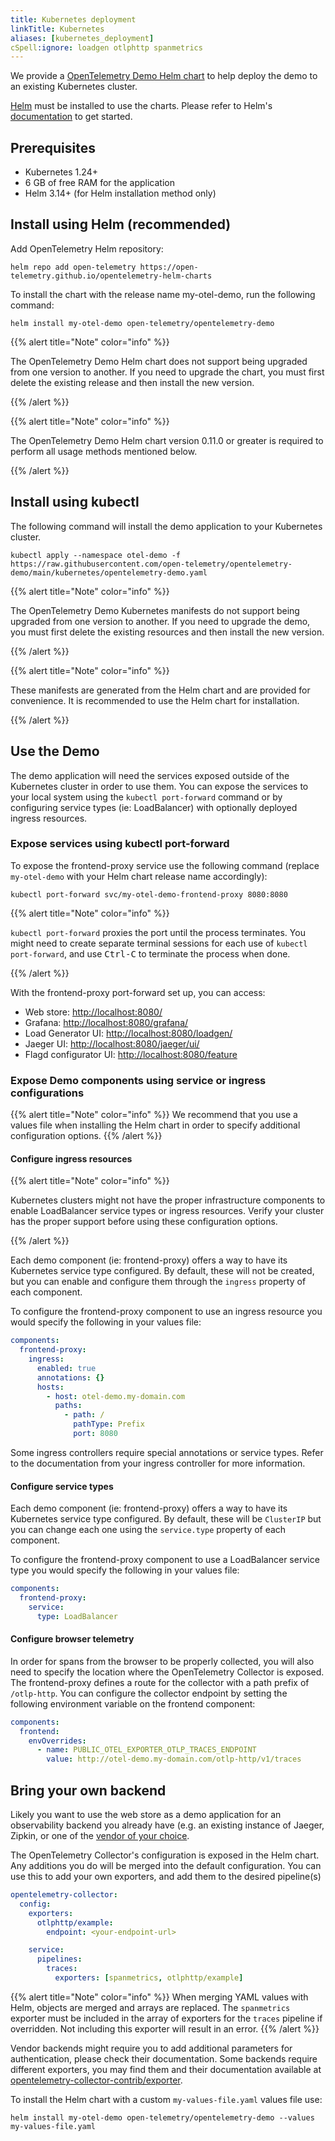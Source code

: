 ```yaml
---
title: Kubernetes deployment
linkTitle: Kubernetes
aliases: [kubernetes_deployment]
cSpell:ignore: loadgen otlphttp spanmetrics
---
```


We provide a
[OpenTelemetry Demo Helm chart](/docs/platforms/kubernetes/helm/demo/) to help
deploy the demo to an existing Kubernetes cluster.

[Helm](https://helm.sh) must be installed to use the charts. Please refer to
Helm's [documentation](https://helm.sh/docs/) to get started.

## Prerequisites

- Kubernetes 1.24+
- 6 GB of free RAM for the application
- Helm 3.14+ (for Helm installation method only)

## Install using Helm (recommended)

Add OpenTelemetry Helm repository:

```shell
helm repo add open-telemetry https://open-telemetry.github.io/opentelemetry-helm-charts
```

To install the chart with the release name my-otel-demo, run the following
command:

```shell
helm install my-otel-demo open-telemetry/opentelemetry-demo
```

{{% alert title="Note" color="info" %}}

The OpenTelemetry Demo Helm chart does not support being upgraded from one
version to another. If you need to upgrade the chart, you must first delete the
existing release and then install the new version.

{{% /alert %}}

{{% alert title="Note" color="info" %}}

The OpenTelemetry Demo Helm chart version 0.11.0 or greater is required to
perform all usage methods mentioned below.

{{% /alert %}}

## Install using kubectl

The following command will install the demo application to your Kubernetes
cluster.

```shell
kubectl apply --namespace otel-demo -f https://raw.githubusercontent.com/open-telemetry/opentelemetry-demo/main/kubernetes/opentelemetry-demo.yaml
```

{{% alert title="Note" color="info" %}}

The OpenTelemetry Demo Kubernetes manifests do not support being upgraded from
one version to another. If you need to upgrade the demo, you must first delete
the existing resources and then install the new version.

{{% /alert %}}

{{% alert title="Note" color="info" %}}

These manifests are generated from the Helm chart and are provided for
convenience. It is recommended to use the Helm chart for installation.

{{% /alert %}}

## Use the Demo

The demo application will need the services exposed outside of the Kubernetes
cluster in order to use them. You can expose the services to your local system
using the `kubectl port-forward` command or by configuring service types (ie:
LoadBalancer) with optionally deployed ingress resources.

### Expose services using kubectl port-forward

To expose the frontend-proxy service use the following command (replace
`my-otel-demo` with your Helm chart release name accordingly):

```shell
kubectl port-forward svc/my-otel-demo-frontend-proxy 8080:8080
```

{{% alert title="Note" color="info" %}}

`kubectl port-forward` proxies the port until the process terminates. You might
need to create separate terminal sessions for each use of
`kubectl port-forward`, and use <kbd>Ctrl-C</kbd> to terminate the process when
done.

{{% /alert %}}

With the frontend-proxy port-forward set up, you can access:

- Web store: <http://localhost:8080/>
- Grafana: <http://localhost:8080/grafana/>
- Load Generator UI: <http://localhost:8080/loadgen/>
- Jaeger UI: <http://localhost:8080/jaeger/ui/>
- Flagd configurator UI: <http://localhost:8080/feature>

### Expose Demo components using service or ingress configurations

{{% alert title="Note" color="info" %}} We recommend that you use a values file
when installing the Helm chart in order to specify additional configuration
options. {{% /alert %}}

#### Configure ingress resources

{{% alert title="Note" color="info" %}}

Kubernetes clusters might not have the proper infrastructure components to
enable LoadBalancer service types or ingress resources. Verify your cluster has
the proper support before using these configuration options.

{{% /alert %}}

Each demo component (ie: frontend-proxy) offers a way to have its Kubernetes
service type configured. By default, these will not be created, but you can
enable and configure them through the `ingress` property of each component.

To configure the frontend-proxy component to use an ingress resource you would
specify the following in your values file:

```yaml
components:
  frontend-proxy:
    ingress:
      enabled: true
      annotations: {}
      hosts:
        - host: otel-demo.my-domain.com
          paths:
            - path: /
              pathType: Prefix
              port: 8080
```

Some ingress controllers require special annotations or service types. Refer to
the documentation from your ingress controller for more information.

#### Configure service types

Each demo component (ie: frontend-proxy) offers a way to have its Kubernetes
service type configured. By default, these will be `ClusterIP` but you can
change each one using the `service.type` property of each component.

To configure the frontend-proxy component to use a LoadBalancer service type you
would specify the following in your values file:

```yaml
components:
  frontend-proxy:
    service:
      type: LoadBalancer
```

#### Configure browser telemetry

In order for spans from the browser to be properly collected, you will also need
to specify the location where the OpenTelemetry Collector is exposed. The
frontend-proxy defines a route for the collector with a path prefix of
`/otlp-http`. You can configure the collector endpoint by setting the following
environment variable on the frontend component:

```yaml
components:
  frontend:
    envOverrides:
      - name: PUBLIC_OTEL_EXPORTER_OTLP_TRACES_ENDPOINT
        value: http://otel-demo.my-domain.com/otlp-http/v1/traces
```

## Bring your own backend

Likely you want to use the web store as a demo application for an observability
backend you already have (e.g. an existing instance of Jaeger, Zipkin, or one of
the [vendor of your choice](/ecosystem/vendors/).

The OpenTelemetry Collector's configuration is exposed in the Helm chart. Any
additions you do will be merged into the default configuration. You can use this
to add your own exporters, and add them to the desired pipeline(s)

```yaml
opentelemetry-collector:
  config:
    exporters:
      otlphttp/example:
        endpoint: <your-endpoint-url>

    service:
      pipelines:
        traces:
          exporters: [spanmetrics, otlphttp/example]
```

{{% alert title="Note" color="info" %}} When merging YAML values with Helm,
objects are merged and arrays are replaced. The `spanmetrics` exporter must be
included in the array of exporters for the `traces` pipeline if overridden. Not
including this exporter will result in an error. {{% /alert %}}

Vendor backends might require you to add additional parameters for
authentication, please check their documentation. Some backends require
different exporters, you may find them and their documentation available at
[opentelemetry-collector-contrib/exporter](https://github.com/open-telemetry/opentelemetry-collector-contrib/tree/main/exporter).

To install the Helm chart with a custom `my-values-file.yaml` values file use:

```shell
helm install my-otel-demo open-telemetry/opentelemetry-demo --values my-values-file.yaml
```
